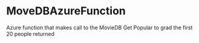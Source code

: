 # MoveDBAzureFunction
Azure function that makes call to the MovieDB Get Popular to grad the first 20 people returned

